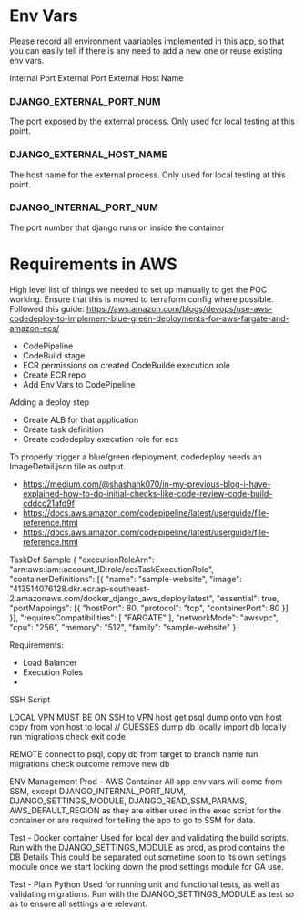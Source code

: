 # Env Vars
Please record all environment vaariables implemented in this app, so that you can easily tell if there is any need to add a new one or reuse existing env vars.


Internal Port
External Port
External Host Name

### DJANGO_EXTERNAL_PORT_NUM
The port exposed by the external process.
Only used for local testing at this point.

### DJANGO_EXTERNAL_HOST_NAME
The host name for the external process.
Only used for local testing at this point.

### DJANGO_INTERNAL_PORT_NUM
The port number that django runs on inside the container



# Requirements in AWS
High level list of things we needed to set up manually to get the POC working. Ensure that this is moved to terraform config where possible.
Followed this guide: https://aws.amazon.com/blogs/devops/use-aws-codedeploy-to-implement-blue-green-deployments-for-aws-fargate-and-amazon-ecs/

- CodePipeline
- CodeBuild stage
- ECR permissions on created CodeBuilde execution role
- Create ECR repo
- Add Env Vars to CodePipeline

Adding a deploy step
- Create ALB for that application
- Create task definition
- Create codedeploy execution role for ecs


To properly trigger a blue/green deployment, codedeploy needs an ImageDetail.json file as output.
- https://medium.com/@shashank070/in-my-previous-blog-i-have-explained-how-to-do-initial-checks-like-code-review-code-build-cddcc21afd9f
- https://docs.aws.amazon.com/codepipeline/latest/userguide/file-reference.html
- https://docs.aws.amazon.com/codepipeline/latest/userguide/file-reference.html

TaskDef Sample
{
  "executionRoleArn": "arn:aws:iam::account_ID:role/ecsTaskExecutionRole",
  "containerDefinitions": [{
    "name": "sample-website",
    "image": "413514076128.dkr.ecr.ap-southeast-2.amazonaws.com/docker_django_aws_deploy:latest",
    "essential": true,
    "portMappings": [{
      "hostPort": 80,
      "protocol": "tcp",
      "containerPort": 80
    }]
  }],
  "requiresCompatibilities": [
    "FARGATE"
  ],
  "networkMode": "awsvpc",
  "cpu": "256",
  "memory": "512",
  "family": "sample-website"
}


Requirements:
- Load Balancer
- Execution Roles
- 



SSH Script

LOCAL
VPN MUST BE ON
SSH to VPN host
get psql dump onto vpn host
copy from vpn host to local
// GUESSES
dump db locally
import db locally
run migrations
check exit code

REMOTE
connect to psql, copy db from target to branch name
run migrations
check outcome
remove new db




ENV Management
Prod - AWS Container
All app env vars will come from SSM, except DJANGO_INTERNAL_PORT_NUM, DJANGO_SETTINGS_MODULE, DJANGO_READ_SSM_PARAMS, AWS_DEFAULT_REGION as they are either used in the exec script for the container or are required for telling the app to go to SSM for data.

Test - Docker container
Used for local dev and validating the build scripts.
Run with the DJANGO_SETTINGS_MODULE as prod, as prod contains the DB Details
This could be separated out sometime soon to its own settings module once we start locking down the prod settings module for GA use.

Test - Plain Python
Used for running unit and functional tests, as well as validating migrations.
Run with the DJANGO_SETTINGS_MODULE as test so as to ensure all settings are relevant.